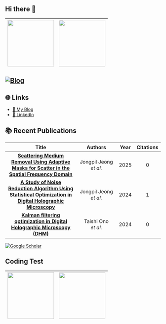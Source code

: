 ## Hi there 👋







| <img src="https://github-readme-stats.vercel.app/api/top-langs/?username=Jongpil0911&layout=compact&theme=radical" height=150 > | <img src="https://github-readme-stats.vercel.app/api?username=Jongpil0911&show_icons=true&theme=radical" height=150 > |
|:---:|:---:|




[![Blog](https://img.shields.io/badge/Blog-Visit%20My%20Blog-blue?style=for-the-badge&logo=google-chrome)](https://your-blog-url.com)
---
## 🌐 Links
- [📖 My Blog](https://your-blog-url.com)
- [💼 LinkedIn](https://www.linkedin.com/in/your-id)


## 📚 Recent Publications
<!-- SCHOLAR:START -->
| Title | Authors | Year | Citations |
|:---:|:---:|:---:|:---:|
| [**Scattering Medium Removal Using Adaptive Masks for Scatter in the Spatial Frequency Domain**](https://ieeexplore.ieee.org/abstract/document/10973090/) | Jongpil&nbsp;Jeong *et&nbsp;al.* | 2025 | 0 |
| [**A Study of Noise Reduction Algorithm Using Statistical Optimization in Digital Holographic Microscopy**](https://ieeexplore.ieee.org/abstract/document/10613728/) | Jongpil&nbsp;Jeong *et&nbsp;al.* | 2024 | 1 |
| [**Kalman filtering optimization in Digital Holographic Microscopy (DHM)**](https://ieeexplore.ieee.org/abstract/document/10773243/) | Taishi&nbsp;Ono *et&nbsp;al.* | 2024 | 0 |
<!-- SCHOLAR:END -->










[![Google Scholar](https://img.shields.io/badge/Google%20Scholar-Profile-blue?logo=googlescholar&style=for-the-badge)](https://scholar.google.com/citations?user=O-3pYeQAAAAJ)

## Coding Test
| <img src="https://leetcard.jacoblin.cool/YOUR_ID?theme=dark&ext=heatmap&animation=true" height=150 > | <img src="http://mazassumnida.wtf/api/v2/generate_badge?boj=jongpil0911@naver.com" height=150 > |
|:---:|:---:|



<!--


**Jongpil0911/Jongpil0911** is a ✨ _special_ ✨ repository because its `README.md` (this file) appears on your GitHub profile.

Here are some ideas to get you started:

- 🔭 I’m currently working on ...
- 🌱 I’m currently learning ...
- 👯 I’m looking to collaborate on ...
- 🤔 I’m looking for help with ...
- 💬 Ask me about ...
- 📫 How to reach me: ...
- 😄 Pronouns: ...
- ⚡ Fun fact: ...
-->
